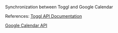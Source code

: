 Synchronization between Toggl and Google Calendar

References:
[Toggl API Documentation](https://github.com/toggl/toggl_api_docs)

[Google Calendar API](https://developers.google.com/google-apps/calendar/)

